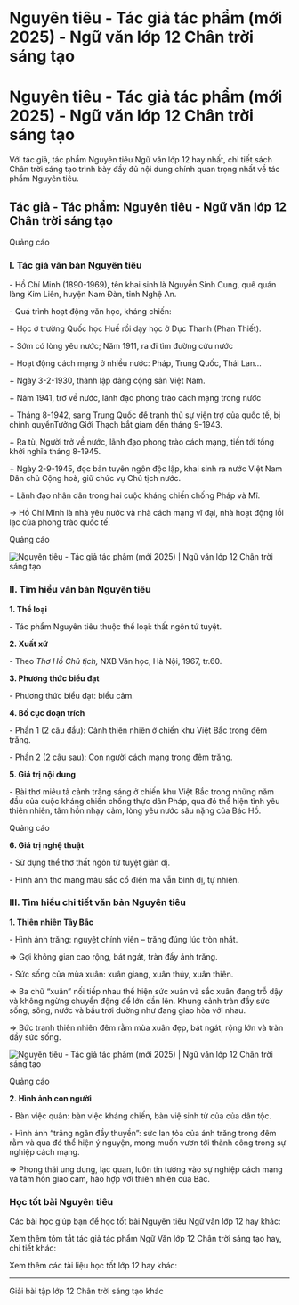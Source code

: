 # Nguyên tiêu - Tác giả tác phẩm (mới 2025) - Ngữ văn lớp 12 Chân trời sáng tạo

# Nguyên tiêu - Tác giả tác phẩm (mới 2025) - Ngữ văn lớp 12 Chân trời sáng tạo

Với tác giả, tác phẩm Nguyên tiêu Ngữ văn lớp 12 hay nhất, chi tiết sách Chân trời sáng tạo trình bày đầy đủ nội dung chính quan trọng nhất về tác phẩm Nguyên tiêu.

## Tác giả - Tác phẩm: Nguyên tiêu - Ngữ văn lớp 12 Chân trời sáng tạo

Quảng cáo

### **I. Tác giả văn bản Nguyên tiêu**

\- Hồ Chí Minh (1890-1969), tên khai sinh là Nguyễn Sinh Cung, quê quán làng Kim Liên, huyện Nam Đàn, tỉnh Nghệ An.

\- Quá trình hoạt động văn học, kháng chiến:

\+ Học ở trường Quốc học Huế rồi dạy học ở Dục Thanh (Phan Thiết).

\+ Sớm có lòng yêu nước; Năm 1911, ra đi tìm đường cứu nước

\+ Hoạt động cách mạng ở nhiều nước: Pháp, Trung Quốc, Thái Lan…

\+ Ngày 3-2-1930, thành lập đảng cộng sản Việt Nam.

\+ Năm 1941, trở về nước, lãnh đạo phong trào cách mạng trong nước

\+ Tháng 8-1942, sang Trung Quốc để tranh thủ sự viện trợ của quốc tế, bị chính quyềnTưởng Giới Thạch bắt giam đến tháng 9-1943.

\+ Ra tù, Người trở về nước, lãnh đạo phong trào cách mạng, tiến tới tổng khởi nghĩa tháng 8-1945.

\+ Ngày 2-9-1945, đọc bản tuyên ngôn độc lập, khai sinh ra nước Việt Nam Dân chủ Cộng hoà, giữ chức vụ Chủ tịch nước.

\+ Lãnh đạo nhân dân trong hai cuộc kháng chiến chống Pháp và Mĩ.

→ Hồ Chí Minh là nhà yêu nước và nhà cách mạng vĩ đại, nhà hoạt động lỗi lạc của phong trào quốc tế.

Quảng cáo

![Nguyên tiêu - Tác giả tác phẩm \(mới 2025\) | Ngữ văn lớp 12 Chân trời sáng tạo](https://vietjack.com/soan-van-lop-12-ct/images/tac-gia-tac-pham-nguyen-tieu-236224.PNG)

### **II. Tìm hiểu văn bản Nguyên tiêu**

**1\. Thể loại**

\- Tác phẩm Nguyên tiêu thuộc thể loại: thất ngôn tứ tuyệt.

**2\. Xuất xứ**

\- Theo _Thơ Hồ Chủ tịch,_ NXB Văn học, Hà Nội, 1967, tr.60.

**3\. Phương thức biểu đạt**

\- Phương thức biểu đạt: biểu cảm.

**4\. Bố cục đoạn trích**

\- Phần 1 (2 câu đầu): Cảnh thiên nhiên ở chiến khu Việt Bắc trong đêm trăng.

\- Phần 2 (2 câu sau): Con người cách mạng trong đêm trăng.

**5\. Giá trị nội dung**

\- Bài thơ miêu tả cảnh trăng sáng ở chiến khu Việt Bắc trong những năm đầu của cuộc kháng chiến chống thực dân Pháp, qua đó thể hiện tình yêu thiên nhiên, tâm hồn nhạy cảm, lòng yêu nước sâu nặng của Bác Hồ.

Quảng cáo

**6\. Giá trị nghệ thuật**

\- Sử dụng thể thơ thất ngôn tứ tuyệt giản dị.

\- Hình ảnh thơ mang màu sắc cổ điển mà vẫn bình dị, tự nhiên.

### **III. Tìm hiểu chi tiết văn bản Nguyên tiêu**

**1\. Thiên nhiên Tây Bắc**

\- Hình ảnh trăng: nguyệt chính viên – trăng đúng lúc tròn nhất.

⇒ Gợi không gian cao rộng, bát ngát, tràn đầy ánh trăng.

\- Sức sống của mùa xuân: xuân giang, xuân thủy, xuân thiên.

⇒ Ba chữ “xuân” nối tiếp nhau thể hiện sức xuân và sắc xuân đang trỗ dậy và không ngừng chuyển động để lớn dần lên. Khung cảnh tràn đầy sức sống, sông, nước và bầu trời dường như đang giao hòa với nhau.

⇒ Bức tranh thiên nhiên đêm rằm mùa xuân đẹp, bát ngát, rộng lớn và tràn đầy sức sống.

![Nguyên tiêu - Tác giả tác phẩm \(mới 2025\) | Ngữ văn lớp 12 Chân trời sáng tạo](https://vietjack.com/soan-van-lop-12-ct/images/tac-gia-tac-pham-nguyen-tieu-236225.PNG)

Quảng cáo

**2\. Hình ảnh con người**

\- Bàn việc quân: bàn việc kháng chiến, bàn việ sinh tử của của dân tộc.

\- Hình ảnh “trăng ngân đầy thuyền”: sức lan tỏa của ánh trăng trong đêm rằm và qua đó thể hiện ý nguyện, mong muốn vươn tới thành công trong sự nghiệp cách mạng.

⇒ Phong thái ung dung, lạc quan, luôn tin tưởng vào sự nghiệp cách mạng và tâm hồn giao cảm, hào hợp với thiên nhiên của Bác.

### **Học tốt bài Nguyên tiêu**

Các bài học giúp bạn để học tốt bài Nguyên tiêu Ngữ văn lớp 12 hay khác:

Xem thêm tóm tắt tác giả tác phẩm Ngữ Văn lớp 12 Chân trời sáng tạo hay, chi tiết khác:

Xem thêm các tài liệu học tốt lớp 12 hay khác:

* * *

Giải bài tập lớp 12 Chân trời sáng tạo khác
